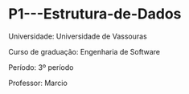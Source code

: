 # P1---Estrutura-de-Dados



<p>Universidade: Universidade de Vassouras</p>
<p>Curso de graduação: Engenharia de Software</p>
<p>Período: 3º período</p>
<p>Professor: Marcio</p>
